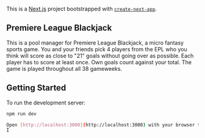 This is a [Next.js](https://nextjs.org/) project bootstrapped with [`create-next-app`](https://github.com/vercel/next.js/tree/canary/packages/create-next-app).

## Premiere League Blackjack

This is a pool manager for Premiere League Blackjack, a micro fantasy sports game. You and your friends pick 4 players from the EPL who you think will score as close to "21" goals without going over as possible. Each player has to score at least once. Own goals count against your total. The game is played throughout all 38 gameweeks. 

## Getting Started

To run the development server:

```bash
npm run dev

Open [http://localhost:3000](http://localhost:3000) with your browser to see the result.
Ï
